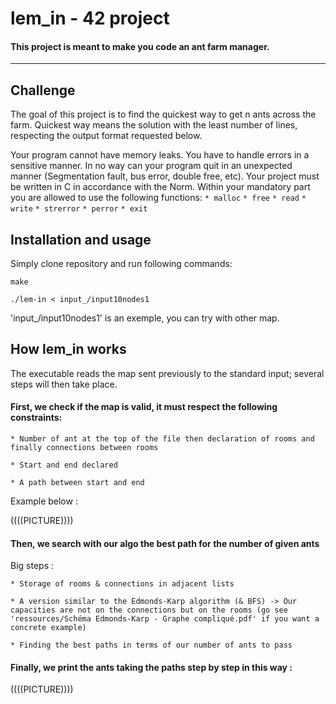 # lem_in - 42 project

#### This project is meant to make you code an ant farm manager.

-------------

## Challenge

The goal of this project is to find the quickest way to get n ants across the farm. Quickest way means the solution with the least number of lines, respecting the output format requested below.

Your program cannot have memory leaks. You have to handle errors in a sensitive manner. In no way can your program quit in an unexpected manner (Segmentation fault, bus error, double free, etc). Your project must be written in C in accordance with the Norm. Within your mandatory part you are allowed to use the following functions:
`* malloc`
`* free`
`* read`
`* write`
`* strerror`
`* perror`
`* exit`


## Installation and usage

Simply clone repository and run following commands:

    make
    
    ./lem-in < input_/input10nodes1

'input_/input10nodes1' is an exemple, you can try with other map.


## How lem_in works

The executable reads the map sent previously to the standard input; several steps will then take place.

#### First, we check if the map is valid, it must respect the following constraints:

`* Number of ant at the top of the file then declaration of rooms and finally connections between rooms`

`* Start and end declared`

`* A path between start and end`

Example below :

((((PICTURE))))

#### Then, we search with our algo the best path for the number of given ants

Big steps :

`* Storage of rooms & connections in adjacent lists`

`* A version similar to the Edmonds-Karp algorithm (& BFS) -> Our capacities are not on the connections but on the rooms (go see 'ressources/Schéma Edmonds-Karp - Graphe compliqué.pdf' if you want a concrete example)`

`* Finding the best paths in terms of our number of ants to pass`

#### Finally, we print the ants taking the paths step by step in this way :

((((PICTURE))))
